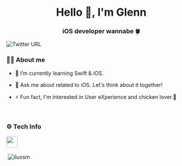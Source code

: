 <h1 align="center">Hello 👋, I'm Glenn</h1>
<h3 align="center">iOS developer wannabe 🍀</h3>

![Twitter URL](https://img.shields.io/twitter/url?label=Be%20frineds%20with%20%40iluxsm&style=social&url=https%3A%2F%2Ftwitter.com%2Filuxsm)
</br>

### 👨‍💻 About me
- 🌱 I’m currently learning Swift & iOS.

- 💬 Ask me about related to iOS. Let's think about it together!

- ⚡ Fun fact, I'm interested in User eXperience and chicken lover.🤭
</br>

### ⚙️ Tech Info
<code><img height="30" src="https://www.vectorlogo.zone/logos/swift/swift-horizontal.svg"></code>
<p>&nbsp;<img align="center" src="https://github-readme-stats.vercel.app/api?username=iluxsm&show_icons=true&locale=en" alt="iluxsm" /></p>

